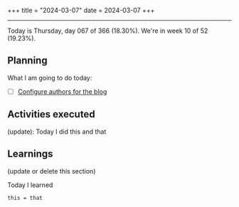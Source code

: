 +++
title = "2024-03-07"
date = 2024-03-07
+++

---

Today is Thursday, day 067 of 366 (18.30%). We're in week 10 of 52 (19.23%).

## Planning

What I am going to do today:

- [ ] [Configure authors for the blog](https://github.com/OmnicodeSolutions/worklog-luisa/issues/4)

## Activities executed

(update): Today I did this and that

## Learnings

(update or delete this section)

Today I learned
```
this = that
```
